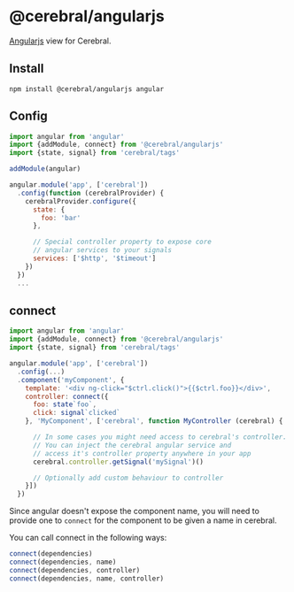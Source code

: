 # @cerebral/angularjs

[Angularjs](https://angularjs.org) view for Cerebral.

## Install

`npm install @cerebral/angularjs angular`

## Config
```js
import angular from 'angular'
import {addModule, connect} from '@cerebral/angularjs'
import {state, signal} from 'cerebral/tags'

addModule(angular)

angular.module('app', ['cerebral'])
  .config(function (cerebralProvider) {
    cerebralProvider.configure({
      state: {
        foo: 'bar'
      },

      // Special controller property to expose core
      // angular services to your signals
      services: ['$http', '$timeout']
    })
  })
  ...
```

## connect
```js
import angular from 'angular'
import {addModule, connect} from '@cerebral/angularjs'
import {state, signal} from 'cerebral/tags'

angular.module('app', ['cerebral'])
  .config(...)
  .component('myComponent', {
    template: '<div ng-click="$ctrl.click()">{{$ctrl.foo}}</div>',
    controller: connect({
      foo: state`foo`,
      click: signal`clicked`
    }, 'MyComponent', ['cerebral', function MyController (cerebral) {

      // In some cases you might need access to cerebral's controller.
      // You can inject the cerebral angular service and
      // access it's controller property anywhere in your app
      cerebral.controller.getSignal('mySignal')()

      // Optionally add custom behaviour to controller
    }])
  })
```

Since angular doesn't expose the component name,
you will need to provide one to `connect` for the
component to be given a name in cerebral.

You can call connect in the following ways:
```js
connect(dependencies)
connect(dependencies, name)
connect(dependencies, controller)
connect(dependencies, name, controller)
```

